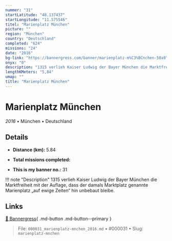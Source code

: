 ```yaml
---
nummer: "31"
startLatitude: "48.137437"
startLongitude: "11.575546"
titel: "Marienplatz München"
picture: ""
region: "München"
country: "Deutschland"
completed: "624"
missions: "24"
date: "2016"
bg-link: "https://bannergress.com/banner/marienplatz-m%C3%BCnchen-50a9"
onyx: "0"
description: "1315 verlieh Kaiser Ludwig der Bayer München die Marktfreiheit mit der Auflage, dass der damals Marktplatz genannte Marienplatz „auf ewige Zeiten“ hin unbebaut bleibe."
lengthKMeters: "5,84"
umap: ""
title: "Marienplatz München"
---
```

# Marienplatz München

*2016* • München • Deutschland



## Details
- **Distance (km):** 5.84

- **Total missions completed:** 
- **This is my banner no.:** 31


!!! note "Description"
    1315 verlieh Kaiser Ludwig der Bayer München die Marktfreiheit mit der Auflage, dass der damals Marktplatz genannte Marienplatz „auf ewige Zeiten“ hin unbebaut bleibe.



## Links
[🔗 Bannergress](https://bannergress.com/banner/marienplatz-m%C3%BCnchen-50a9){ .md-button .md-button--primary }



> File: `000031_marienplatz-mnchen_2016.md` • #000031 • Slug: `marienplatz-mnchen`
